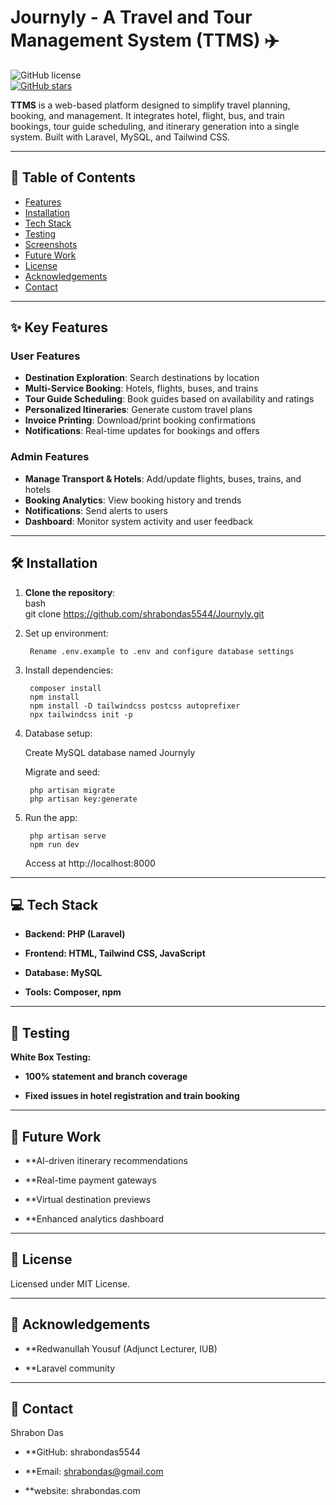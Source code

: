 # Journyly - A Travel and Tour Management System (TTMS) ✈️  
![GitHub license](https://img.shields.io/github/license/shrabondas5544/Journyly?tab=MIT-1-ov-file#readme?style=flat-square)  
[![GitHub stars](https://img.shields.io/github/stars/shrabondas5544/Journyly?style=social)](https://github.com/shrabondas5544/Journyly/stargazers)  

**TTMS** is a web-based platform designed to simplify travel planning, booking, and management. It integrates hotel, flight, bus, and train bookings, tour guide scheduling, and itinerary generation into a single system. Built with Laravel, MySQL, and Tailwind CSS.

---

## 📝 Table of Contents  
- [Features](#features)  
- [Installation](#installation)  
- [Tech Stack](#tech-stack)  
- [Testing](#testing)  
- [Screenshots](#screenshots)  
- [Future Work](#future-work)  
- [License](#license)  
- [Acknowledgements](#acknowledgements)  
- [Contact](#contact)  

---

## ✨ Key Features  
### **User Features**  
- **Destination Exploration**: Search destinations by location  
- **Multi-Service Booking**: Hotels, flights, buses, and trains  
- **Tour Guide Scheduling**: Book guides based on availability and ratings  
- **Personalized Itineraries**: Generate custom travel plans  
- **Invoice Printing**: Download/print booking confirmations  
- **Notifications**: Real-time updates for bookings and offers  

### **Admin Features**  
- **Manage Transport & Hotels**: Add/update flights, buses, trains, and hotels  
- **Booking Analytics**: View booking history and trends  
- **Notifications**: Send alerts to users  
- **Dashboard**: Monitor system activity and user feedback  

---

## 🛠️ Installation  
1. **Clone the repository**:  
   bash  
   git clone https://github.com/shrabondas5544/Journyly.git
2. Set up environment:

        Rename .env.example to .env and configure database settings
   
4. Install dependencies:

        composer install  
        npm install  
        npm install -D tailwindcss postcss autoprefixer  
        npx tailwindcss init -p  

5. Database setup:

   Create MySQL database named Journyly

   Migrate and seed:
   
        php artisan migrate  
        php artisan key:generate  

5. Run the app:
   

        php artisan serve  
        npm run dev  

    Access at http://localhost:8000
   
---

## 💻 Tech Stack

 - **Backend: PHP (Laravel)**

 - **Frontend: HTML, Tailwind CSS, JavaScript**

 - **Database: MySQL**

 - **Tools: Composer, npm**

---

## 🧪 Testing

 **White Box Testing:**

 - **100% statement and branch coverage**

 - **Fixed issues in hotel registration and train booking**

---

## 🔮 Future Work

 - **AI-driven itinerary recommendations

 - **Real-time payment gateways

 - **Virtual destination previews

- **Enhanced analytics dashboard

--- 

## 📄 License

Licensed under MIT License.

---

## 🙏 Acknowledgements

 - **Redwanullah Yousuf (Adjunct Lecturer, IUB)
    
 - **Laravel community

---

## 📧 Contact

Shrabon Das

 - **GitHub: shrabondas5544

 - **Email: shrabondas@gmail.com

 - **website: shrabondas.com

